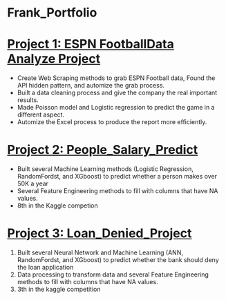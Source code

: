 # Frank_Portfolio
# [Project 1: ESPN FootballData Analyze Project](https://github.com/FrankDTS/ESPN-Football-Analyze)

  * Create Web Scraping methods to grab ESPN Football data, Found the API hidden pattern, and automize the grab process.
  * Built a data cleaning process and give the company the real important results.
  * Made Poisson model and Logistic regression to predict the game in a different aspect.
  * Automize the Excel process to produce the report more efficiently.

# [Project 2: People_Salary_Predict](https://github.com/FrankDTS/Predict_Perple_Salary)
  * Built several Machine Learning methods (Logistic Regression, RandomFordst, and XGboost) to predict whether a person makes over 50K a year
  * Several Feature Engineering methods to fill with columns that have NA values.
  * 8th in the Kaggle competion


# [Project 3: Loan_Denied_Project](https://github.com/FrankDTS/Loan_Denied_Project)
  1. Built several Neural Network and Machine Learning (ANN, RandomFordst, and XGboost) to predict whether the bank should deny the loan application
  2. Data processing to transform data and several Feature Engineering methods to fill with columns that have NA values.
  3. 3th in the kaggle competition
